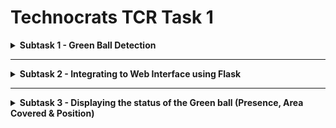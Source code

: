 # Technocrats TCR Task 1 
<details>
  <summary><b>Subtask 1 - Green Ball Detection</b></summary><br>
  
[![Language Used](https://img.shields.io/badge/language%20used-python-orange)](https://github.com/hariketsheth/TCR_Task_1)&nbsp;&nbsp;&nbsp;&nbsp;&nbsp;&nbsp;  [![Module Integration](https://img.shields.io/badge/python--module-OpenCV-blue)](https://github.com/hariketsheth/TCR_Task_1) &nbsp;&nbsp;&nbsp;&nbsp;&nbsp;&nbsp;   [![Build Status](https://img.shields.io/badge/build-passing-green)](https://github.com/hariketsheth/TCR_Task_1)


## Description
Developed First Module that takes video feeds from the camera and detects the green ball.

## Python Modules Used:
- OpenCV 

## Installation & Usage
- For Installation:
Use the following command. 
```
pip install opencv-python
```
- Usage:
```python
import cv2 as cv
# Or Simply, import the module as:
import cv2
```

## Implementation 
- Using cv2.VideoCapture() and read() getting a live video, and reading the frames. Converting them to HSV color-space
```python
self.camera = cv.VideoCapture(0)
response, frame = self.camera.read()
frame_hsv = cv.cvtColor(frame, cv.COLOR_BGR2HSV)
```
<br>   

- Then, threshold the HSV image for a range of green color
```python
green_L_hsv = (39, 140, 50)
green_U_hsv = (80, 255, 255)
```
<br>

- Extract the Green object & Enhancing the Object mask by use of Erode() and Dilation()
```python
green_extract = cv.inRange(frame_hsv,green_L_hsv,green_U_hsv)
green_extract = cv.erode(green_extract, None, iterations=2)
green_extract = cv.dilate(green_extract, None, iterations=2)
```
<br>

- For the circular outline / boundary of the Green Ball, using findContours()
```python
boundary, hierarchy= cv.findContours(green_extract.copy(), cv.RETR_EXTERNAL,cv.CHAIN_APPROX_SIMPLE)
cv.circle(frame, (int(x), int(y)), int(radius),(255, 255, 255), 5)
```
<br>

- Using cv2.imshow() method to show the frames in the video until user presses 'd'.
```python
cv.imshow("window1",frame)
cv.imshow("window2", green_extract)
if cv.waitKey(1) & 0xFF == ord('d'):
  break
```
</details>
<hr>
<details>
  <summary><b>Subtask 2 - Integrating to Web Interface using Flask</b></summary><br><br>
  
[![Language Used](https://img.shields.io/badge/language%20used-python-orange)](https://github.com/hariketsheth/TCR_Task_1)&nbsp;&nbsp;&nbsp;&nbsp;&nbsp;&nbsp;  [![Module Integration](https://img.shields.io/badge/python--module-OpenCV%2C%20Flask%2C%20Numpy-blue)](https://github.com/hariketsheth/TCR_Task_1)&nbsp;&nbsp;&nbsp;&nbsp;&nbsp;&nbsp;[![Build Status](https://img.shields.io/badge/build-passing-green)](https://github.com/hariketsheth/TCR_Task_1)


## Description
Used the Flask Module of Python to integrate Green Ball Detection script to a web interface

## Python Modules Used:
- OpenCV 
- Flask
- Numpy

## Installation & Usage
- For Installation:
Use the following commands.
```
pip install opencv-python
pip install flask
pip install numpy
```
- Usage:
```python
import cv2 as cv
import flask as fsk
import numpy as np
# Or Simply, import the modules as:
import cv2
import flask
import numpy
```

## Implementation
- Importing the camera module created in Subtask-1 and creating a Flask instance by passing `__name__` (name of the current Python Module).
```python
from camera import Video
import flask as fsk


app = fsk.Flask(__name__)
```
<br>

- Creating App Routes for Web Interface. 
- `@app.route('/')` denotes the Index/ Homepage. 
- The gen() function continuously returns frames from the camera. It calls the main_exec() method, and then it yields frame with a content type of image/jpeg.
```python
@app.route('/')
def index():
    return fsk.render_template('index.html')

def gen(camera):
    while True:
        frame = camera.main_exec()
        yield (b'--frame\r\n' b'Content-Type: image/jpeg\r\n\r\n' + frame + b'\r\n')
```
<br>

- The `/video_feed` route returns instance of the Camera to gen(). The mimetype argument is set to the multipart/x-mixed-replace.
- `mimetype='multipart/x-mixed-replace; boundary=frame` - This Mimetype replaces the previous frame and setting the boundary = frame
```python
@app.route('/video_feed')
def video_feed():
    return fsk.Response(gen(Video()),mimetype='multipart/x-mixed-replace; boundary=frame')
```
<br>

- Creating the App Routes for Getting the Font and Redirecting the WebPage to Github Repo. 
```python
@app.route('/font')
def font():
    filename = 'static/Azonix.otf'
    return fsk.send_file(filename, mimetype='font/otf')

@app.route('/github')
def github():
    return fsk.redirect("https://github.com/hariketsheth/TCR_Task_1")
```

<br>

- Running the Flask App using run()
```python
app.run(debug=True)
```
## Testing
![Team4-Testing](https://github.com/hariketsheth/TCR_Task_1/blob/main/templates/Team4-Testing.gif)


</details>
<hr>
<details>
  <summary><b>Subtask 3 - Displaying the status of the Green ball (Presence, Area Covered & Position)</b></summary><br><br>
  
[![Language Used](https://img.shields.io/badge/language%20used-python-orange)](https://github.com/hariketsheth/TCR_Task_1)&nbsp;&nbsp;&nbsp;&nbsp;&nbsp;&nbsp;  [![Module Integration](https://img.shields.io/badge/python--module-OpenCV%2C%20Flask%2C%20Numpy-blue)](https://github.com/hariketsheth/TCR_Task_1)&nbsp;&nbsp;&nbsp;&nbsp;&nbsp;&nbsp;[![Build Status](https://img.shields.io/badge/build-passing-green)](https://github.com/hariketsheth/TCR_Task_1)


## Description
Integrating the Module created in Subtask-1 and displaying the status of the Green ball on the Web Interface created in Subtask-2

## Python Modules Used:
- OpenCV 
- Flask
- Numpy

## Installation & Usage
- For Installation:
Use the following commands.
```
pip install opencv-python
pip install flask
pip install numpy
```
- Usage:
```python
import cv2 as cv
import flask as fsk
import numpy as np
# Or Simply, import the modules as:
import cv2
import flask
import numpy
```

## Implementation
- If the 'area' recieved from the `camera.py` script is not NULL or 0.0 then we add "%" symbol to the value. Setting the `present` variable as FALSE initially.
```python
@app.route('/status')
def status():
    present = "FALSE"
    global area
    if area != '0.0' and area!="NULL":
        if " %" not in area:
            area+=" %"
    else:
        area = "NULL"
```
<br>

- If the position is not NULL, then it implies Green Ball is Present. Else the Green Ball is not present.
```python
    if (position!="NULL"):
        present = "TRUE"
    else:
        present = "FALSE"
    print(present, position, area)
    return fsk.jsonify(present = present, position = position, area = area)
```
<br>

- The parameters `present`, `area`, `position` recieved from `main.py` are shown in the Table using JQuery
```html
<tr>
	<td>Presence</td>
	<td id="present_f" style="color: #d9534f; font-weight: bolder;"></td>
	<td id="present_t" style="color: #5cb85c; font-weight: bolder;"></td>
</tr>
<tr>
	<td>Area</td>
	<td id="area_f" style="color: #d9534f; font-weight: bolder;"></td>
	<td id="area_t" style="color: #5cb85c; font-weight: bolder;"></td>
</tr>

<tr>
	<td>Nearest Corner</td>
	<td id="position_f" style="color: #d9534f; font-weight: bolder;"></td>
	<td id="position_t" style="color: #5cb85c; font-weight: bolder;"></td>
</tr>
```
<br>

- If the parameter "present" value is "FALSE", then the visibility of elements with ID "present_f, position_f, area_f" is changed to show() 
  - And the visibility of elements with ID "present_t, position_t, area_t" is set to hide()
- If the parameter "present" value is "TRUE", then the visibility of elements with ID "present_t, position_t, area_t" is changed to show()
  - And the visibility of elements with ID "present_f, position_f, area_f" is set to hide()
```js
<script>
  $(document).ready(function() {
     $.getJSON('/status' ,
        function(parameters) {
	if(parameters.present =="FALSE"){
           $("#present_f").text(parameters.present).show(); 
           $("#position_f").text(parameters.position).show();
           $("#area_f").text(parameters.area).show();
           $("#present_t").text(parameters.present).hide();
           $("#position_t").text(parameters.position).hide();
           $("#area_t").text(parameters.area).hide();
	}
	else{
	   $("#present_t").text(parameters.present).show();
	   $("#position_t").text(parameters.position).show();
	   $("#area_t").text(parameters.area).show();
	   $("#present_f").text(parameters.present).hide();
	   $("#position_f").text(parameters.position).hide();
	   $("#area_f").text(parameters.area).hide();
	}
     });
       setTimeout(arguments.callee, 500);
  });
</script>
```

## Testing


</details>
